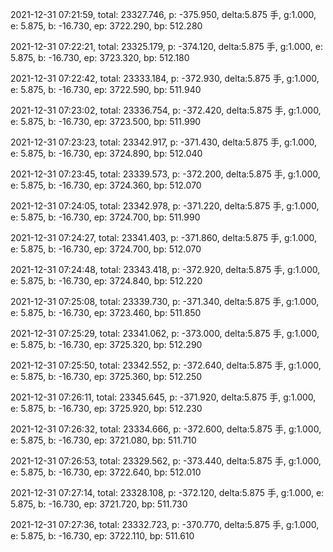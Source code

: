 2021-12-31 07:21:59, total: 23327.746, p: -375.950, delta:5.875 手, g:1.000, e: 5.875, b: -16.730, ep: 3722.290, bp: 512.280

2021-12-31 07:22:21, total: 23325.179, p: -374.120, delta:5.875 手, g:1.000, e: 5.875, b: -16.730, ep: 3723.320, bp: 512.180

2021-12-31 07:22:42, total: 23333.184, p: -372.930, delta:5.875 手, g:1.000, e: 5.875, b: -16.730, ep: 3722.590, bp: 511.940

2021-12-31 07:23:02, total: 23336.754, p: -372.420, delta:5.875 手, g:1.000, e: 5.875, b: -16.730, ep: 3723.500, bp: 511.990

2021-12-31 07:23:23, total: 23342.917, p: -371.430, delta:5.875 手, g:1.000, e: 5.875, b: -16.730, ep: 3724.890, bp: 512.040

2021-12-31 07:23:45, total: 23339.573, p: -372.200, delta:5.875 手, g:1.000, e: 5.875, b: -16.730, ep: 3724.360, bp: 512.070

2021-12-31 07:24:05, total: 23342.978, p: -371.220, delta:5.875 手, g:1.000, e: 5.875, b: -16.730, ep: 3724.700, bp: 511.990

2021-12-31 07:24:27, total: 23341.403, p: -371.860, delta:5.875 手, g:1.000, e: 5.875, b: -16.730, ep: 3724.700, bp: 512.070

2021-12-31 07:24:48, total: 23343.418, p: -372.920, delta:5.875 手, g:1.000, e: 5.875, b: -16.730, ep: 3724.840, bp: 512.220

2021-12-31 07:25:08, total: 23339.730, p: -371.340, delta:5.875 手, g:1.000, e: 5.875, b: -16.730, ep: 3723.460, bp: 511.850

2021-12-31 07:25:29, total: 23341.062, p: -373.000, delta:5.875 手, g:1.000, e: 5.875, b: -16.730, ep: 3725.320, bp: 512.290

2021-12-31 07:25:50, total: 23342.552, p: -372.640, delta:5.875 手, g:1.000, e: 5.875, b: -16.730, ep: 3725.360, bp: 512.250

2021-12-31 07:26:11, total: 23345.645, p: -371.920, delta:5.875 手, g:1.000, e: 5.875, b: -16.730, ep: 3725.920, bp: 512.230

2021-12-31 07:26:32, total: 23334.666, p: -372.600, delta:5.875 手, g:1.000, e: 5.875, b: -16.730, ep: 3721.080, bp: 511.710

2021-12-31 07:26:53, total: 23329.562, p: -373.440, delta:5.875 手, g:1.000, e: 5.875, b: -16.730, ep: 3722.640, bp: 512.010

2021-12-31 07:27:14, total: 23328.108, p: -372.120, delta:5.875 手, g:1.000, e: 5.875, b: -16.730, ep: 3721.720, bp: 511.730

2021-12-31 07:27:36, total: 23332.723, p: -370.770, delta:5.875 手, g:1.000, e: 5.875, b: -16.730, ep: 3722.110, bp: 511.610